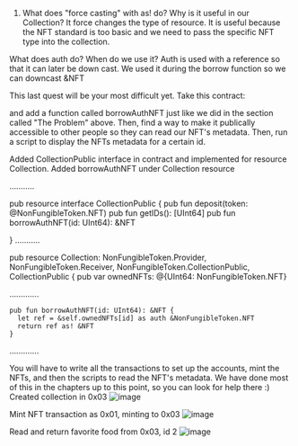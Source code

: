 1. What does "force casting" with as! do? Why is it useful in our Collection? It force changes the type of resource. It is useful because the NFT standard is too basic and we need to pass the specific NFT type into the collection.


What does auth do? When do we use it? Auth is used with a reference so that it can later be down cast. We used it during the borrow function so we can downcast &NFT

This last quest will be your most difficult yet. Take this contract:

and add a function called borrowAuthNFT just like we did in the section called "The Problem" above. Then, find a way to make it publically accessible to other people so they can read our NFT's metadata. Then, run a script to display the NFTs metadata for a certain id.

Added CollectionPublic interface in contract and implemented for resource Collection. 
Added borrowAuthNFT under Collection resource

...........

  pub resource interface CollectionPublic {
    pub fun deposit(token: @NonFungibleToken.NFT)
    pub fun getIDs(): [UInt64]
    pub fun borrowAuthNFT(id: UInt64): &NFT
    
  }
...........

  pub resource Collection: NonFungibleToken.Provider, NonFungibleToken.Receiver, NonFungibleToken.CollectionPublic, CollectionPublic {
    pub var ownedNFTs: @{UInt64: NonFungibleToken.NFT}

.............

    pub fun borrowAuthNFT(id: UInt64): &NFT {
      let ref = &self.ownedNFTs[id] as auth &NonFungibleToken.NFT
      return ref as! &NFT
    }
.............


You will have to write all the transactions to set up the accounts, mint the NFTs, and then the scripts to read the NFT's metadata. We have done most of this in the chapters up to this point, so you can look for help there :)
Created collection in 0x03
![image](https://user-images.githubusercontent.com/26511703/171559795-1cc56ea7-4492-4b3d-8e07-5c74dc551ea2.png)


Mint NFT transaction as 0x01, minting to 0x03
![image](https://user-images.githubusercontent.com/26511703/171559901-de4225cb-75ad-413f-9b01-39f1350010ac.png)

Read and return favorite food from 0x03, id 2
![image](https://user-images.githubusercontent.com/26511703/171562732-7ca16072-e556-4c11-82c4-1c671fc9acbc.png)


